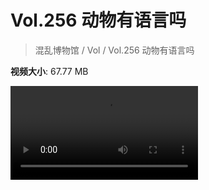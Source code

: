 # Vol.256 动物有语言吗

> 混乱博物馆 / Vol / Vol.256 动物有语言吗

**视频大小**: 67.77 MB

<div class="video"><video src="https://file.hsyhx.top/archive/256.mp4" controls preload>🤔 您的浏览器不支持 video 标签</video></div>